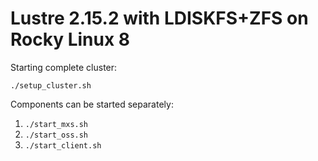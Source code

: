 # Lustre 2.15.2 with LDISKFS+ZFS on Rocky Linux 8

Starting complete cluster:  

```shell
./setup_cluster.sh
```

Components can be started separately:  

1. `./start_mxs.sh`
1. `./start_oss.sh`
1. `./start_client.sh`

